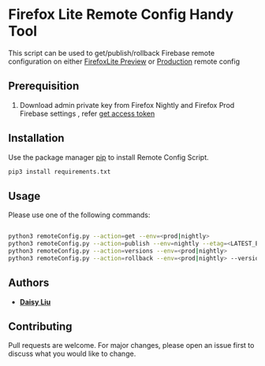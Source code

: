# Firefox Lite Remote Config Handy Tool

 This script can be used to get/publish/rollback Firebase remote configuration on either [FirefoxLite Preview](https://console.firebase.google.com/u/0/project/rocketnightly/config) or [Production](https://console.firebase.google.com/u/0/project/zerda-dcf76/config) remote config 

## Prerequisition
1. Download admin private key from Firefox Nightly and Firefox Prod Firebase settings , refer [get access token](https://firebase.google.com/docs/remote-config/use-config-rest)

## Installation

Use the package manager [pip](https://pip.pypa.io/en/stable/) to install Remote Config Script.

```bash
pip3 install requirements.txt
```

## Usage
 
Please use one of the following commands:

```bash

python3 remoteConfig.py --action=get --env=<prod|nightly>
python3 remoteConfig.py --action=publish --env=nightly --etag=<LATEST_ETAG>
python3 remoteConfig.py --action=versions --env=<prod|nightly>
python3 remoteConfig.py --action=rollback --env=<prod|nightly> --version=<TEMPLATE_VERSION_NUMBER>
```
## Authors

* **[Daisy Liu](https://github.com/Daisy-pliu)** 
## Contributing
Pull requests are welcome. For major changes, please open an issue first to discuss what you would like to change.

